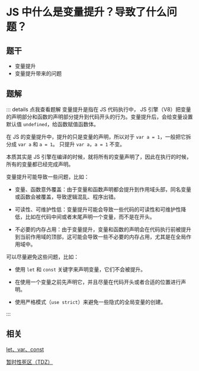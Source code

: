 # JS 中什么是变量提升？导致了什么问题？

## 题干

- 变量提升
- 变量提升带来的问题

## 题解

::: details 点我查看题解
变量提升是指在 JS 代码执行中， JS 引擎（V8）把变量的声明部分和函数的声明部分提升到代码开头的行为。变量提升后，会给变量设置默认值 `undefined`，给函数赋值函数体。

在 JS 的变量提升中，提升的只是变量的声明，所以对于 `var a = 1`，一般把它拆分成 `var a` 和 `a = 1`。 只提升 `var a`，`a = 1` 不变。

本质其实是 JS 引擎在编译的时候，就将所有的变量声明了，因此在执行的时候，所有的变量都已经完成声明。

变量提升可能导致一些问题，比如：

- 变量、函数意外覆盖：由于变量和函数声明都会提升到作用域头部，同名变量或函数会被覆盖，导致逻辑混乱、程序出错。

- 可读性、可维护性低：变量提升可能会导致一些代码的可读性和可维护性降低，比如在代码中间或者末尾声明一个变量，而不是在开头。

- 不必要的内存占用：由于变量提升，变量和函数的声明会在代码执行前被提升到当前作用域的顶部，这可能会导致一些不必要的内存占用，尤其是在全局作用域中。



可以尽量避免这些问题，比如：

- 使用 `let` 和 `const` 关键字来声明变量，它们不会被提升。

- 在使用一个变量之前先声明它，并且尽量在代码开头或者合适的位置进行声明。

- 使用严格模式（`use strict`）来避免一些隐式的全局变量的创建。



:::


## 相关

[let、var、const](./010040_let_const_var.md)

[暂时性死区（TDZ）](./010055_tdz.md)